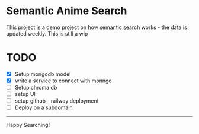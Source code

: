 # Semantic Anime Search

This project is a demo project on how semantic search works - the data is updated weekly. This is still a wip

# TODO

-   [x] Setup mongodb model
-   [x] write a service to connect with monngo
-   [ ] Setup chroma db
-   [ ] setup UI
-   [ ] setup github - railway deployment
-   [ ] Deploy on a subdomain

---

Happy Searching!
